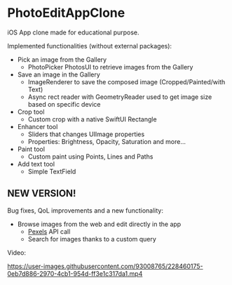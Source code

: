 # PhotoEditAppClone
iOS App clone made for educational purpose.

Implemented functionalities (without external packages):
+ Pick an image from the Gallery
  - PhotoPicker PhotosUI to retrieve images from the Gallery
+ Save an image in the Gallery
  - ImageRenderer to save the composed image (Cropped/Painted/with Text)
  - Async rect reader with GeometryReader used to get image size based on specific device
+ Crop tool
  - Custom crop with a native SwiftUI Rectangle
+ Enhancer tool
  - Sliders that changes UIImage properties
  - Properties: Brightness, Opacity, Saturation and more...
+ Paint tool
  - Custom paint using Points, Lines and Paths
+ Add text tool
  - Simple TextField

## NEW VERSION!

Bug fixes, QoL improvements and a new functionality:
+ Browse images from the web and edit directly in the app
  - [Pexels](https://Pexels.com) API call
  - Search for images thanks to a custom query

Video:

https://user-images.githubusercontent.com/93008765/228460175-0eb7d886-2970-4cb1-954d-ff3e1c317da1.mp4







